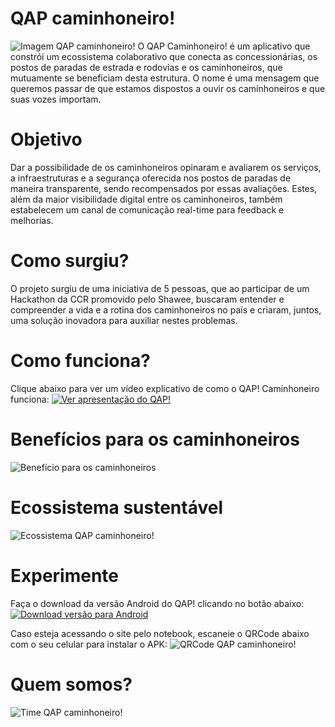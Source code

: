 # QAP caminhoneiro!
![Imagem QAP caminhoneiro!](https://iili.io/JgW8Sj.png)
O QAP Caminhoneiro! é um aplicativo que constrói um ecossistema colaborativo que conecta as concessionárias, os postos de paradas de estrada e rodovias e os caminhoneiros, que mutuamente se beneficiam desta estrutura.
O nome é uma mensagem que queremos passar de que estamos dispostos a ouvir os caminhoneiros e que suas vozes importam.

# Objetivo
Dar a possibilidade de os caminhoneiros opinaram e avaliarem os serviços, a infraestruturas e a segurança oferecida nos postos de paradas de maneira transparente, sendo recompensados por essas avaliações. Estes, além da maior visibilidade digital entre os caminhoneiros, também estabelecem um canal de comunicação real-time para feedback e melhorias.

# Como surgiu?
O projeto surgiu de uma iniciativa de 5 pessoas, que ao participar de um Hackathon da CCR promovido pelo Shawee, buscaram entender e compreender a vida e a rotina dos caminhoneiros no país e criaram, juntos, uma solução inovadora para auxiliar nestes problemas.

# Como funciona?
Clique abaixo para ver um vídeo explicativo de como o QAP! Caminhoneiro funciona:
[![Ver apresentação do QAP!](https://iili.io/JgWwo7.png)](https://bit.ly/qapcaminhoneiro)

# Benefícios para os caminhoneiros
![Benefício para os caminhoneiros](https://iili.io/JrEMx9.png)

# Ecossistema sustentável
![Ecossistema QAP caminhoneiro!](https://iili.io/JgWNV9.png)

# Experimente
Faça o download da versão Android do QAP! clicando no botão abaixo:
[![Download versão para Android](https://iili.io/JghY4n.png)](https://bit.ly/2Y1jI3B)

Caso esteja acessando o site pelo notebook, escaneie o QRCode abaixo com o seu celular para instalar o APK:
![QRCode QAP caminhoneiro!](https://iili.io/JgWbHv.jpg)

# Quem somos?
![Time QAP caminhoneiro!](https://iili.io/JrGfz7.png)
